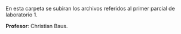 En esta carpeta se subiran los archivos referidos al primer parcial de laboratorio 1.

**Profesor**: Christian Baus.
